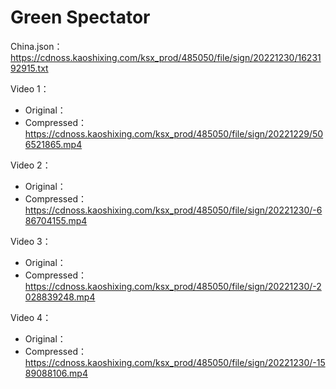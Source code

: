 # Green Spectator

China.json：https://cdnoss.kaoshixing.com/ksx_prod/485050/file/sign/20221230/1623192915.txt

Video 1：

- Original：
- Compressed：https://cdnoss.kaoshixing.com/ksx_prod/485050/file/sign/20221229/506521865.mp4

Video 2：

- Original：
- Compressed：https://cdnoss.kaoshixing.com/ksx_prod/485050/file/sign/20221230/-686704155.mp4

Video 3：

- Original：
- Compressed：https://cdnoss.kaoshixing.com/ksx_prod/485050/file/sign/20221230/-2028839248.mp4

Video 4：

- Original：
- Compressed：https://cdnoss.kaoshixing.com/ksx_prod/485050/file/sign/20221230/-1589088106.mp4
